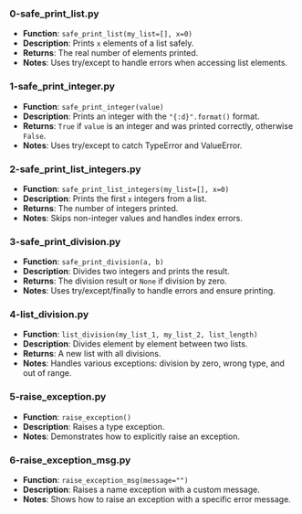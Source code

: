 ### 0-safe_print_list.py
- **Function**: `safe_print_list(my_list=[], x=0)`
- **Description**: Prints `x` elements of a list safely.
- **Returns**: The real number of elements printed.
- **Notes**: Uses try/except to handle errors when accessing list elements.

### 1-safe_print_integer.py
- **Function**: `safe_print_integer(value)`
- **Description**: Prints an integer with the `"{:d}".format()` format.
- **Returns**: `True` if `value` is an integer and was printed correctly, otherwise `False`.
- **Notes**: Uses try/except to catch TypeError and ValueError.

### 2-safe_print_list_integers.py
- **Function**: `safe_print_list_integers(my_list=[], x=0)`
- **Description**: Prints the first `x` integers from a list.
- **Returns**: The number of integers printed.
- **Notes**: Skips non-integer values and handles index errors.

### 3-safe_print_division.py
- **Function**: `safe_print_division(a, b)`
- **Description**: Divides two integers and prints the result.
- **Returns**: The division result or `None` if division by zero.
- **Notes**: Uses try/except/finally to handle errors and ensure printing.

### 4-list_division.py
- **Function**: `list_division(my_list_1, my_list_2, list_length)`
- **Description**: Divides element by element between two lists.
- **Returns**: A new list with all divisions.
- **Notes**: Handles various exceptions: division by zero, wrong type, and out of range.

### 5-raise_exception.py
- **Function**: `raise_exception()`
- **Description**: Raises a type exception.
- **Notes**: Demonstrates how to explicitly raise an exception.

### 6-raise_exception_msg.py
- **Function**: `raise_exception_msg(message="")`
- **Description**: Raises a name exception with a custom message.
- **Notes**: Shows how to raise an exception with a specific error message.
